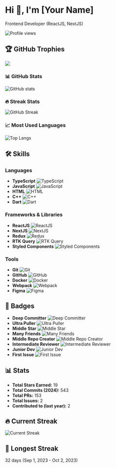 # Hi 👋, I'm [Your Name]

Frontend Developer (ReactJS, NextJS)

![Profile views](https://komarev.com/ghpvc/?username=your-github-username&label=Profile%20views&color=0e75b6&style=flat)

## 🏆 GitHub Trophies
![](https://github-profile-trophy.vercel.app/?username=your-github-username&theme=discord&no-frame=false&no-bg=true&margin-w=4)

### 📊 GitHub Stats
![GitHub stats](https://github-readme-stats.vercel.app/api?username=your-github-username&show_icons=true&theme=tokyonight)

### 🔥 Streak Stats
![GitHub Streak](https://github-readme-streak-stats.herokuapp.com/?user=your-github-username&theme=tokyonight)

### 📈 Most Used Languages
![Top Langs](https://github-readme-stats.vercel.app/api/top-langs/?username=your-github-username&layout=compact&theme=tokyonight)

## 🛠️ Skills
### Languages
- **TypeScript** ![TypeScript](https://img.shields.io/badge/-TypeScript-3178C6?style=flat-square&logo=typescript&logoColor=white)
- **JavaScript** ![JavaScript](https://img.shields.io/badge/-JavaScript-F7DF1E?style=flat-square&logo=javascript&logoColor=black)
- **HTML** ![HTML](https://img.shields.io/badge/-HTML-E34F26?style=flat-square&logo=html5&logoColor=white)
- **C++** ![C++](https://img.shields.io/badge/-C++-00599C?style=flat-square&logo=c%2B%2B&logoColor=white)
- **Dart** ![Dart](https://img.shields.io/badge/-Dart-0175C2?style=flat-square&logo=dart&logoColor=white)

### Frameworks & Libraries
- **ReactJS** ![ReactJS](https://img.shields.io/badge/-ReactJS-61DAFB?style=flat-square&logo=react&logoColor=black)
- **NextJS** ![NextJS](https://img.shields.io/badge/-NextJS-000000?style=flat-square&logo=next.js&logoColor=white)
- **Redux** ![Redux](https://img.shields.io/badge/-Redux-764ABC?style=flat-square&logo=redux&logoColor=white)
- **RTK Query** ![RTK Query](https://img.shields.io/badge/-RTK%20Query-764ABC?style=flat-square&logo=redux&logoColor=white)
- **Styled Components** ![Styled Components](https://img.shields.io/badge/-Styled%20Components-DB7093?style=flat-square&logo=styled-components&logoColor=white)

### Tools
- **Git** ![Git](https://img.shields.io/badge/-Git-F05032?style=flat-square&logo=git&logoColor=white)
- **GitHub** ![GitHub](https://img.shields.io/badge/-GitHub-181717?style=flat-square&logo=github&logoColor=white)
- **Docker** ![Docker](https://img.shields.io/badge/-Docker-2496ED?style=flat-square&logo=docker&logoColor=white)
- **Webpack** ![Webpack](https://img.shields.io/badge/-Webpack-8DD6F9?style=flat-square&logo=webpack&logoColor=black)
- **Figma** ![Figma](https://img.shields.io/badge/-Figma-F24E1E?style=flat-square&logo=figma&logoColor=white)

## 🏅 Badges
- **Deep Committer** ![Deep Committer](https://img.shields.io/badge/Commits-2.3kpt-2c3e50?style=flat-square)
- **Ultra Puller** ![Ultra Puller](https://img.shields.io/badge/PullRequest-153pt-2c3e50?style=flat-square)
- **Middle Star** ![Middle Star](https://img.shields.io/badge/Stars-19pt-2c3e50?style=flat-square)
- **Many Friends** ![Many Friends](https://img.shields.io/badge/Followers-19pt-2c3e50?style=flat-square)
- **Middle Repo Creator** ![Middle Repo Creator](https://img.shields.io/badge/Repositories-14pt-2c3e50?style=flat-square)
- **Intermediate Reviewer** ![Intermediate Reviewer](https://img.shields.io/badge/Reviews-5pt-2c3e50?style=flat-square)
- **Junior Dev** ![Junior Dev](https://img.shields.io/badge/Experience-7pt-2c3e50?style=flat-square)
- **First Issue** ![First Issue](https://img.shields.io/badge/Issues-2pt-2c3e50?style=flat-square)

## 📊 Stats
- **Total Stars Earned:** 19
- **Total Commits (2024):** 543
- **Total PRs:** 153
- **Total Issues:** 2
- **Contributed to (last year):** 2

## 🔥 Current Streak
![Current Streak](https://github-readme-streak-stats.herokuapp.com/?user=your-github-username&theme=tokyonight)

## 🚀 Longest Streak
32 days (Sep 1, 2023 - Oct 2, 2023)
